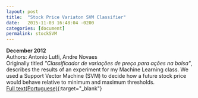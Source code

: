 ```yaml
---
layout: post
title:  "Stock Price Variaton SVM Classifier"
date:   2015-11-03 16:48:04 -0200
categories: [document]
permalink: stockSVM
---
```

<b>December 2012</b>  
Authors: Antonio Lutfi, Andre Novaes  
Originally titled <i>"Classificador de variações de preço para ações na bolsa"</i>, describes the results of an experiment for my Machine Learning class. We used a Support Vector Machine (SVM) to decide how a future stock price would behave relative to minimum and maximum thresholds.  
[Full text(Portuguese)](https://www.dropbox.com/s/722qck9a3pxy6rq/stockprice%20variation%20classifier.pdf?dl=0){:target="_blank"}
